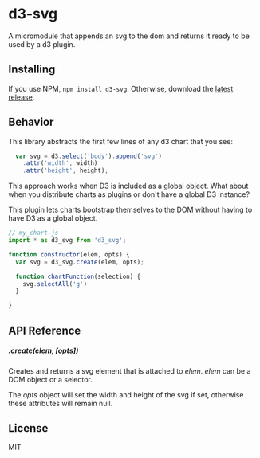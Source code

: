 # d3-svg

A micromodule that appends an svg to the dom and returns it ready to be used by a d3 plugin.

## Installing

If you use NPM, `npm install d3-svg`. Otherwise, download the [latest release](https://github.com/53seven/d3-svg/releases/latest).


## Behavior

This library abstracts the first few lines of any d3 chart that you see:

```js
  var svg = d3.select('body').append('svg')
    .attr('width', width)
    .attr('height', height);

```

This approach works when D3 is included as a global object. What about when you distribute charts as plugins or don't have a global D3 instance?

This plugin lets charts bootstrap themselves to the DOM without having to have D3 as a global object.

```js
// my_chart.js
import * as d3_svg from 'd3_svg';

function constructor(elem, opts) {
  var svg = d3_svg.create(elem, opts);

  function chartFunction(selection) {
    svg.selectAll('g')
  }

}

```

## API Reference

##### .create(elem, [opts])

Creates and returns a svg element that is attached to *elem*. *elem* can be a DOM object or a selector.

The *opts* object will set the width and height of the svg if set, otherwise these attributes will remain null.

## License

MIT